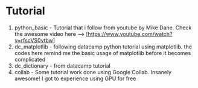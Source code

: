 # Tutorial

1. python_basic - Tutorial that i follow from youtube by Mike Dane. 
Check the awesome video here --> [https://www.youtube.com/watch?v=rfscVS0vtbw]
2. dc_matplotlib - following datacamp python tutorial using matplotlib. the codes here remind me the basic usage of matplotlib before it becomes complicated
3. dc_dictionary - from datacamp tutorial
3. collab - Some tutorial work done using Google Collab. Insanely awesome! I got to experience using GPU for free
